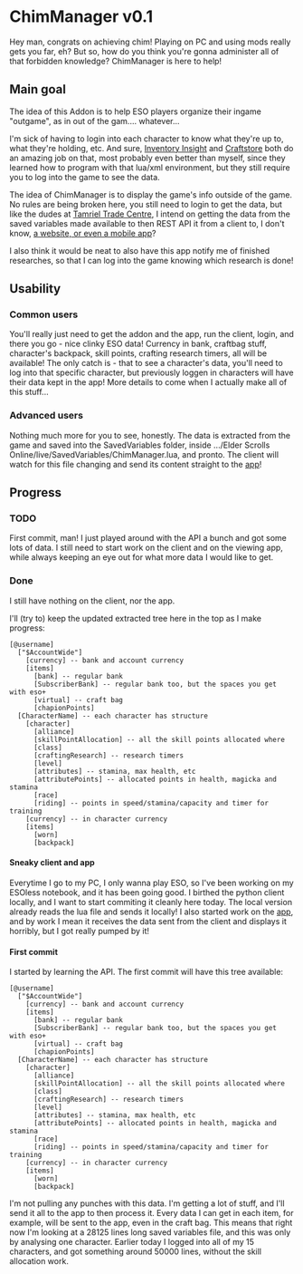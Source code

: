 # ChimManager v0.1

Hey man, congrats on achieving chim! Playing on PC and using mods really gets you far, eh? But so, how do you think you're gonna administer all of that forbidden knowledge? ChimManager is here to help!

## Main goal

The idea of this Addon is to help ESO players organize their ingame "outgame", as in out of the gam.... whatever...

I'm sick of having to login into each character to know what they're up to, what they're holding, etc. And sure, [Inventory Insight](https://www.esoui.com/downloads/info731-InventoryInsight.html) and [Craftstore](https://www.esoui.com/downloads/info1590-CraftStoreMorrowind.html) both do an amazing job on that, most probably even better than myself, since they learned how to program with that lua/xml environment, but they still require you to log into the game to see the data.

The idea of ChimManager is to display the game's info outside of the game. No rules are being broken here, you still need to login to get the data, but like the dudes at [Tamriel Trade Centre](https://tamrieltradecentre.com/), I intend on getting the data from the saved variables made available to then REST API it from a client to, I don't know, [a website, or even a mobile app](https://github.com/bananahell/ChimManager-App)?

I also think it would be neat to also have this app notify me of finished researches, so that I can log into the game knowing which research is done!

## Usability

### Common users

You'll really just need to get the addon and the app, run the client, login, and there you go - nice clinky ESO data! Currency in bank, craftbag stuff, character's backpack, skill points, crafting research timers, all will be available! The only catch is - that to see a character's data, you'll need to log into that specific character, but previously loggen in characters will have their data kept in the app! More details to come when I actually make all of this stuff...

### Advanced users

Nothing much more for you to see, honestly. The data is extracted from the game and saved into the SavedVariables folder, inside .../Elder Scrolls Online/live/SavedVariables/ChimManager.lua, and pronto. The client will watch for this file changing and send its content straight to the [app](https://github.com/bananahell/ChimManager-App)!

## Progress

### TODO

First commit, man! I just played around with the API a bunch and got some lots of data. I still need to start work on the client and on the viewing app, while always keeping an eye out for what more data I would like to get.

### Done

I still have nothing on the client, nor the app.

I'll (try to) keep the updated extracted tree here in the top as I make progress:
```
[@username]
  ["$AccountWide"]
    [currency] -- bank and account currency
    [items]
      [bank] -- regular bank
      [SubscriberBank] -- regular bank too, but the spaces you get with eso+
      [virtual] -- craft bag
      [chapionPoints]
  [CharacterName] -- each character has structure
    [character]
      [alliance]
      [skillPointAllocation] -- all the skill points allocated where
      [class]
      [craftingResearch] -- research timers
      [level]
      [attributes] -- stamina, max health, etc
      [attributePoints] -- allocated points in health, magicka and stamina
      [race]
      [riding] -- points in speed/stamina/capacity and timer for training
    [currency] -- in character currency
    [items]
      [worn]
      [backpack]
```

#### Sneaky client and app

Everytime I go to my PC, I only wanna play ESO, so I've been working on my ESOless notebook, and it has been going good. I birthed the python client locally, and I want to start commiting it cleanly here today. The local version already reads the lua file and sends it locally! I also started work on the [app](https://github.com/bananahell/ChimManager-App), and by work I mean it receives the data sent from the client and displays it horribly, but I got really pumped by it!

#### First commit

I started by learning the API. The first commit will have this tree available:
```
[@username]
  ["$AccountWide"]
    [currency] -- bank and account currency
    [items]
      [bank] -- regular bank
      [SubscriberBank] -- regular bank too, but the spaces you get with eso+
      [virtual] -- craft bag
      [chapionPoints]
  [CharacterName] -- each character has structure
    [character]
      [alliance]
      [skillPointAllocation] -- all the skill points allocated where
      [class]
      [craftingResearch] -- research timers
      [level]
      [attributes] -- stamina, max health, etc
      [attributePoints] -- allocated points in health, magicka and stamina
      [race]
      [riding] -- points in speed/stamina/capacity and timer for training
    [currency] -- in character currency
    [items]
      [worn]
      [backpack]
```
I'm not pulling any punches with this data. I'm getting a lot of stuff, and I'll send it all to the app to then process it. Every data I can get in each item, for example, will be sent to the app, even in the craft bag. This means that right now I'm looking at a 28125 lines long saved variables file, and this was only by analysing one character. Earlier today I logged into all of my 15 characters, and got something around 50000 lines, without the skill allocation work.
